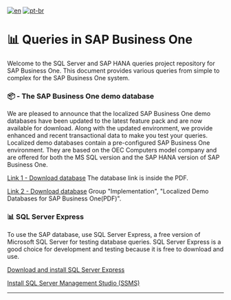 [![en](https://img.shields.io/badge/lang-en-red.svg)](https://github.com/fbsdev/SQL-SAP-B1/blob/main/README.md)
[![pt-br](https://img.shields.io/badge/lang-pt--br-green.svg)](https://github.com/fbsdev/SQL-SAP-B1/blob/main/README.pt-br.md)

# 📊 Queries in SAP Business One

Welcome to the SQL Server and SAP HANA queries project repository for SAP Business One. 
This document provides various queries from simple to complex for the SAP Business One system.

### 📦 - The SAP Business One demo database
We are pleased to announce that the localized SAP Business One demo databases have been updated to the latest feature pack and are now available for download.
Along with the updated environment, we provide enhanced and recent transactional data to make you test your queries.
Localized demo databases contain a pre-configured SAP Business One environment. They are based on the OEC Computers model company and are offered for both the MS SQL version and the SAP HANA version of SAP Business One.

[Link 1 - Download database](https://community.sap.com/t5/enterprise-resource-planning-blogs-by-sap/localized-demo-databases-now-available-for-sap-business-one-10-0-fp-2011/ba-p/13488424)
The database link is inside the PDF.

[Link 2 - Download database](https://help.sap.com/docs/SAP_BUSINESS_ONE?locale=en-US) 
Group "Implementation", "Localized Demo Databases for SAP Business One(PDF)".

### 📊 SQL Server Express
To use the SAP database, use SQL Server Express, a free version of Microsoft SQL Server for testing database queries. SQL Server Express is a good choice for development and testing because it is free to download and use.

[Download and install SQL Server Express](https://www.microsoft.com/en-us/download/details.aspx?id=101064)

[Install SQL Server Management Studio (SSMS)](https://learn.microsoft.com/en-us/sql/ssms/download-sql-server-management-studio-ssms?view=sql-server-ver16)

---
